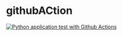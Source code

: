 # githubACtion


[![Python application test with Github Actions](https://github.com/adedayoas91/githubACtion/actions/workflows/main.yml/badge.svg)](https://github.com/adedayoas91/githubACtion/actions/workflows/main.yml)
